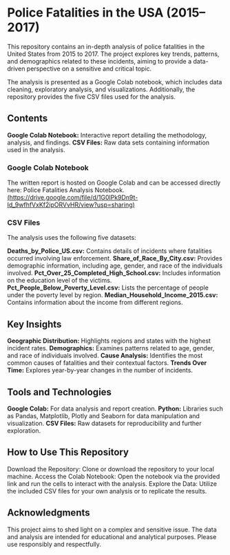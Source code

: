# Police Fatalities in the USA (2015–2017)
This repository contains an in-depth analysis of police fatalities in the United States from 2015 to 2017. The project explores key trends, patterns, and demographics related to these incidents, aiming to provide a data-driven perspective on a sensitive and critical topic.

The analysis is presented as a Google Colab notebook, which includes data cleaning, exploratory analysis, and visualizations. Additionally, the repository provides the five CSV files used for the analysis.

## Contents
**Google Colab Notebook:** Interactive report detailing the methodology, analysis, and findings.
**CSV Files:** Raw data sets containing information used in the analysis.

### Google Colab Notebook
The written report is hosted on Google Colab and can be accessed directly here: Police Fatalities Analysis Notebook.
[(https://drive.google.com/file/d/1G0lPk9Dn9t-Id_9wfhfVxKf2ipORVvHR/view?usp=sharing)](https://drive.google.com/file/d/1G0lPk9Dn9t-Id_9wfhfVxKf2ipORVvHR/view?usp=sharing)

### CSV Files
The analysis uses the following five datasets:

**Deaths_by_Police_US.csv:** Contains details of incidents where fatalities occurred involving law enforcement.
**Share_of_Race_By_City.csv:** Provides demographic information, including age, gender, and race of the individuals involved.
**Pct_Over_25_Completed_High_School.csv:** Includes information on the education level of the victims.
**Pct_People_Below_Poverty_Level.csv:** Lists the percentage of people under the poverty level by region.
**Median_Household_Income_2015.csv:** Contains information about the income from different regions.

## Key Insights
**Geographic Distribution:** Highlights regions and states with the highest incident rates.
**Demographics:** Examines patterns related to age, gender, and race of individuals involved.
**Cause Analysis:** Identifies the most common causes of fatalities and their contextual factors.
**Trends Over Time:** Explores year-by-year changes in the number of incidents.

## Tools and Technologies
**Google Colab:** For data analysis and report creation.
**Python:** Libraries such as Pandas, Matplotlib, Plotly and Seaborn for data manipulation and visualization.
**CSV Files:** Raw datasets for reproducibility and further exploration.

## How to Use This Repository
Download the Repository: Clone or download the repository to your local machine.
Access the Colab Notebook: Open the notebook via the provided link and run the cells to interact with the analysis.
Explore the Data: Utilize the included CSV files for your own analysis or to replicate the results.

## Acknowledgments
This project aims to shed light on a complex and sensitive issue. The data and analysis are intended for educational and analytical purposes. Please use responsibly and respectfully.

